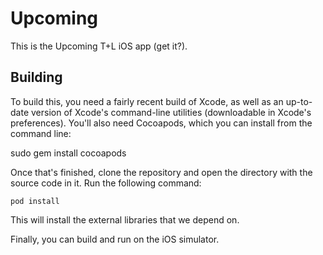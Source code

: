 Upcoming
========

This is the Upcoming T+L iOS app (get it?).

Building
----------------

To build this, you need a fairly recent build of Xcode, as well as an up-to-date version of Xcode's command-line utilities (downloadable in Xcode's preferences). You'll also need Cocoapods, which you can install from the command line:

   sudo gem install cocoapods

Once that's finished, clone the repository and open the directory with the source code in it. Run the following command:

    pod install

This will install the external libraries that we depend on. 

Finally, you can build and run on the iOS simulator. 
